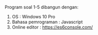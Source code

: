 Program soal 1-5 dibangun dengan:
1. OS : Windows 10 Pro
2. Bahasa pemrograman : Javascript
3. Online editor : https://es6console.com/
